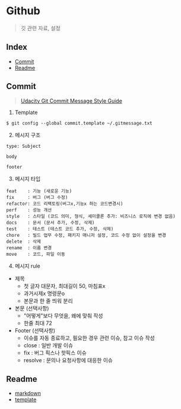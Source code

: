 # Github
> 깃 관련 자료, 설정

## Index
- [Commit](#commit)
- [Readme](#readme)

## Commit
> [Udacity Git Commit Message Style Guide](https://udacity.github.io/git-styleguide/, "commit msg link")
1. Template
  ```
  $ git config --global commit.template ~/.gitmessage.txt
  ```
2. 메시지 구조
  ```
  type: Subject

  body

  footer
  ```
3. 메시지 타입
  ```
  feat    : 기능 (새로운 기능)
  fix     : 버그 (버그 수정)
  refactor: 코드 리팩토링(버그x,기능x 하는 코드변경시)
  perf    : 성능 개선
  style   : 스타일 (코드 의미, 형식, 세미콜론 추가: 비즈니스 로직에 변경 없음)
  docs    : 문서 (문서 추가, 수정, 삭제)
  test    : 테스트 (테스트 코드 추가, 수정, 삭제)
  chore   : 빌드 업무 수정, 패키지 매니저 설정, 코드 수정 없이 설정을 변경
  delete  : 삭제
  rename  : 이름 변경
  move    : 코드, 파일 이동
  ```
4. 메시지 rule
- 제목
  - 첫 글자 대문자, 최대길이 50, 마침표x
  - 과거시제x 명령문o
  - 본문과 한 줄 띄워 분리
- 본문 (선택사항)
  - "어떻게"보다 무엇을, 왜에 맞춰 작성
  - 한줄 최대 72
- Footer (선택사항)
  - 이슈를 자동 종료하고, 필요한 경우 관련 이슈, 참고 이슈 작성
  - close : 일반 개발 이슈
  - fix : 버그 픽스나 핫픽스 이슈
  - resolve : 문의나 요청사항에 대응한 이슈
## Readme
- [markdown](https://gist.github.com/ihoneymon/652be052a0727ad59601)
- [template](https://github.com/sujinleeme/readme-template/tree/master/korean) 
